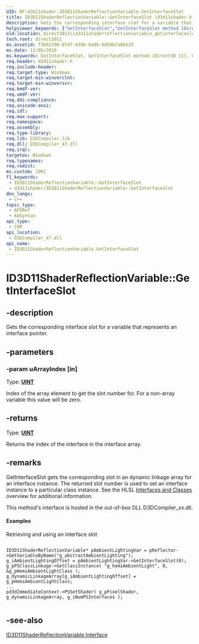 ```yaml
---
UID: NF:d3d11shader.ID3D11ShaderReflectionVariable.GetInterfaceSlot
title: ID3D11ShaderReflectionVariable::GetInterfaceSlot (d3d11shader.h)
description: Gets the corresponding interface slot for a variable that represents an interface pointer.
helpviewer_keywords: ["GetInterfaceSlot","GetInterfaceSlot method [Direct3D 11]","GetInterfaceSlot method [Direct3D 11]","ID3D11ShaderReflectionVariable interface","ID3D11ShaderReflectionVariable interface [Direct3D 11]","GetInterfaceSlot method","ID3D11ShaderReflectionVariable.GetInterfaceSlot","ID3D11ShaderReflectionVariable::GetInterfaceSlot","b13015c6-721f-9155-57ca-42f52d0e5885","d3d11shader/ID3D11ShaderReflectionVariable::GetInterfaceSlot","direct3d11.id3d11shaderreflectionvariable_getinterfaceslot"]
old-location: direct3d11\id3d11shaderreflectionvariable_getinterfaceslot.htm
tech.root: direct3d11
ms.assetid: f3b62396-0747-4396-ba86-9d50bfa8b529
ms.date: 12/05/2018
ms.keywords: GetInterfaceSlot, GetInterfaceSlot method [Direct3D 11], GetInterfaceSlot method [Direct3D 11],ID3D11ShaderReflectionVariable interface, ID3D11ShaderReflectionVariable interface [Direct3D 11],GetInterfaceSlot method, ID3D11ShaderReflectionVariable.GetInterfaceSlot, ID3D11ShaderReflectionVariable::GetInterfaceSlot, b13015c6-721f-9155-57ca-42f52d0e5885, d3d11shader/ID3D11ShaderReflectionVariable::GetInterfaceSlot, direct3d11.id3d11shaderreflectionvariable_getinterfaceslot
req.header: d3d11shader.h
req.include-header: 
req.target-type: Windows
req.target-min-winverclnt: 
req.target-min-winversvr: 
req.kmdf-ver: 
req.umdf-ver: 
req.ddi-compliance: 
req.unicode-ansi: 
req.idl: 
req.max-support: 
req.namespace: 
req.assembly: 
req.type-library: 
req.lib: D3DCompiler.lib
req.dll: D3DCompiler_47.dll
req.irql: 
targetos: Windows
req.typenames: 
req.redist: 
ms.custom: 19H1
f1_keywords:
 - ID3D11ShaderReflectionVariable::GetInterfaceSlot
 - d3d11shader/ID3D11ShaderReflectionVariable::GetInterfaceSlot
dev_langs:
 - c++
topic_type:
 - APIRef
 - kbSyntax
api_type:
 - COM
api_location:
 - D3DCompiler_47.dll
api_name:
 - ID3D11ShaderReflectionVariable.GetInterfaceSlot
---
```


# ID3D11ShaderReflectionVariable::GetInterfaceSlot


## -description

Gets the corresponding interface slot for a variable that represents an interface pointer.

## -parameters

### -param uArrayIndex [in]

Type: <b><a href="https://docs.microsoft.com/windows/desktop/WinProg/windows-data-types">UINT</a></b>

Index of the array element to get the slot number for.  For a non-array variable this value will be zero.

## -returns

Type: <b><a href="https://docs.microsoft.com/windows/desktop/WinProg/windows-data-types">UINT</a></b>

Returns the index of the interface in the interface array.

## -remarks

GetInterfaceSlot gets the corresponding slot in an dynamic linkage array for an interface instance.  The returned slot number is used to set an interface instance to a particular class instance.  See the HLSL <a href="https://docs.microsoft.com/windows/desktop/direct3dhlsl/overviews-direct3d-11-hlsl-dynamic-linking-class">Interfaces and Classes</a> overview for additional information.

This method's interface is hosted in the out-of-box DLL D3DCompiler_xx.dll.


#### Examples

Retrieving and using an interface slot
          


```

ID3D11ShaderReflectionVariable* pAmbientLightingVar = pReflector->GetVariableByName("g_abstractAmbientLighting");
g_iAmbientLightingOffset = pAmbientLightingVar->GetInterfaceSlot(0);
g_pPSClassLinkage->GetClassInstance( "g_hemiAmbientLight", 0, &g_pHemiAmbientLightClass );
g_dynamicLinkageArray[g_iAmbientLightingOffset] = g_pHemiAmbientLightClass; 
...
pd3dImmediateContext->PSSetShader( g_pPixelShader, g_dynamicLinkageArray, g_iNumPSInterfaces );
      
```


<div class="code"></div>

## -see-also

<a href="https://docs.microsoft.com/windows/desktop/api/d3d11shader/nn-d3d11shader-id3d11shaderreflectionvariable">ID3D11ShaderReflectionVariable Interface</a>


